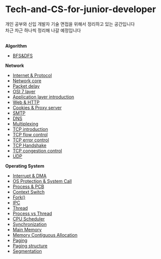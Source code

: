 # Tech-and-CS-for-junior-developer

개인 공부와 신입 개발자 기술 면접을 위해서 정리하고 있는 공간입니다<br>
차근 차근 하나씩 정리해 나갈 예정입니다<br><br>

**Algorithm**
- [BFS&DFS](https://github.com/justbydev/Tech-and-CS-for-junior-developer/blob/main/Algorithm/Algorithm1.md)

**Network**
- [Internet & Protocol](https://github.com/justbydev/Tech-and-CS-for-junior-developer/blob/main/Network/Network1.md)
- [Network core](https://github.com/justbydev/Tech-and-CS-for-junior-developer/blob/main/Network/Network2.md)
- [Packet delay](https://github.com/justbydev/Tech-and-CS-for-junior-developer/blob/main/Network/Network3.md)
- [OSI 7 layer](https://github.com/justbydev/Tech-and-CS-for-junior-developer/blob/main/Network/Network4.md)
- [Application layer introduction](https://github.com/justbydev/Tech-and-CS-for-junior-developer/blob/main/Network/Network5.md)
- [Web & HTTP](https://github.com/justbydev/Tech-and-CS-for-junior-developer/blob/main/Network/Network6.md)
- [Cookies & Proxy server](https://github.com/justbydev/Tech-and-CS-for-junior-developer/blob/main/Network/Network7.md)
- [SMTP](https://github.com/justbydev/Tech-and-CS-for-junior-developer/blob/main/Network/Network8.md)
- [DNS](https://github.com/justbydev/Tech-and-CS-for-junior-developer/blob/main/Network/Network9.md)
- [Multiplexing](https://github.com/justbydev/Tech-and-CS-for-junior-developer/blob/main/Network/Network10.md)
- [TCP introduction](https://github.com/justbydev/Tech-and-CS-for-junior-developer/blob/main/Network/Network11.md)
- [TCP flow control](https://github.com/justbydev/Tech-and-CS-for-junior-developer/blob/main/Network/Network12.md)
- [TCP error control](https://github.com/justbydev/Tech-and-CS-for-junior-developer/blob/main/Network/Network13.md)
- [TCP Handshake](https://github.com/justbydev/Tech-and-CS-for-junior-developer/blob/main/Network/Network14.md)
- [TCP congestion control](https://github.com/justbydev/Tech-and-CS-for-junior-developer/blob/main/Network/Network15.md)
- [UDP](https://github.com/justbydev/Tech-and-CS-for-junior-developer/blob/main/Network/Network16.md)

**Operating System**
- [Interrupt & DMA](https://github.com/justbydev/Tech-and-CS-for-junior-developer/blob/main/Operating%20System/OS1.md)
- [OS Protection & System Call](https://github.com/justbydev/Tech-and-CS-for-junior-developer/blob/main/Operating%20System/OS2.md)
- [Process & PCB](https://github.com/justbydev/Tech-and-CS-for-junior-developer/blob/main/Operating%20System/OS3.md)
- [Context Switch](https://github.com/justbydev/Tech-and-CS-for-junior-developer/tree/main/Operating%20System/OS4.md)
- [Fork()](https://github.com/justbydev/Tech-and-CS-for-junior-developer/blob/main/Operating%20System/OS5.md)
- [IPC](https://github.com/justbydev/Tech-and-CS-for-junior-developer/blob/main/Operating%20System/OS6.md)
- [Thread](https://github.com/justbydev/Tech-and-CS-for-junior-developer/blob/main/Operating%20System/OS7.md)
- [Process vs Thread](https://github.com/justbydev/Tech-and-CS-for-junior-developer/blob/main/Operating%20System/OS8.md)
- [CPU Scheduler](https://github.com/justbydev/Tech-and-CS-for-junior-developer/blob/main/Operating%20System/OS9.md)
- [Synchronization](https://github.com/justbydev/Tech-and-CS-for-junior-developer/blob/main/Operating%20System/OS10.md)
- [Main Memory](https://github.com/justbydev/Tech-and-CS-for-junior-developer/blob/main/Operating%20System/OS11.md)
- [Memory Contiguous Allocation](https://github.com/justbydev/Tech-and-CS-for-junior-developer/blob/main/Operating%20System/OS12.md)
- [Paging](https://github.com/justbydev/Tech-and-CS-for-junior-developer/blob/main/Operating%20System/OS13.md)
- [Paging structure](https://github.com/justbydev/Tech-and-CS-for-junior-developer/blob/main/Operating%20System/OS14.md)
- [Segmentation](https://github.com/justbydev/Tech-and-CS-for-junior-developer/blob/main/Operating%20System/OS15.md)
